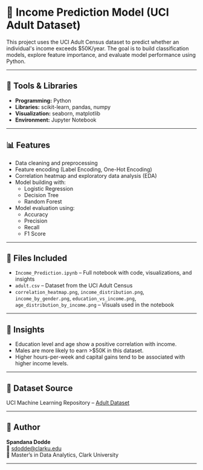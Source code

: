# 🧾 Income Prediction Model (UCI Adult Dataset)

This project uses the UCI Adult Census dataset to predict whether an individual's income exceeds $50K/year. The goal is to build classification models, explore feature importance, and evaluate model performance using Python.

---

## 🧠 Tools & Libraries
- **Programming:** Python
- **Libraries:** scikit-learn, pandas, numpy
- **Visualization:** seaborn, matplotlib
- **Environment:** Jupyter Notebook

---

## 📊 Features
- Data cleaning and preprocessing
- Feature encoding (Label Encoding, One-Hot Encoding)
- Correlation heatmap and exploratory data analysis (EDA)
- Model building with:
  - Logistic Regression
  - Decision Tree
  - Random Forest
- Model evaluation using:
  - Accuracy
  - Precision
  - Recall
  - F1 Score

---

## 📁 Files Included
- `Income_Prediction.ipynb` – Full notebook with code, visualizations, and insights
- `adult.csv` – Dataset from the UCI Adult Census
- `correlation_heatmap.png`, `income_distribution.png`, `income_by_gender.png`, `education_vs_income.png`, `age_distribution_by_income.png` – Visuals used in the notebook

---

## 📌 Insights
- Education level and age show a positive correlation with income.
- Males are more likely to earn >$50K in this dataset.
- Higher hours-per-week and capital gains tend to be associated with higher income levels.

---

## 📎 Dataset Source
UCI Machine Learning Repository – [Adult Dataset](https://archive.ics.uci.edu/ml/datasets/adult)

---

## 👤 Author
**Spandana Dodde**  
📧 [sdodde@clarku.edu](mailto:sdodde@clarku.edu)  
📍 Master’s in Data Analytics, Clark University

---
